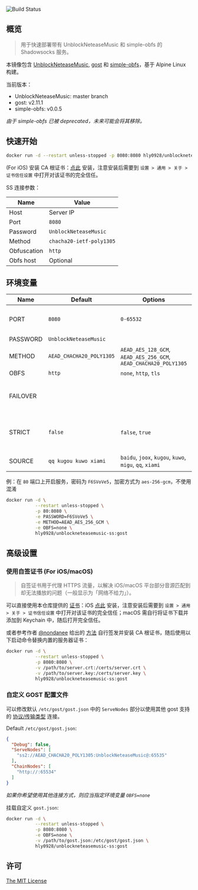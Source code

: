 ![Build Status](https://img.shields.io/docker/cloud/build/hly0928/unblockneteasemusic-ss?color=%23429be6&style=flat-square)

## 概览

> 用于快速部署带有 UnblockNeteaseMusic 和 simple-obfs 的 Shadowsocks 服务。

本镜像包含 [UnblockNeteaseMusic](https://github.com/nondanee/UnblockNeteaseMusic), [gost](https://github.com/ginuerzh/gost) 和 [simple-obfs](https://github.com/shadowsocks/simple-obfs)，基于 Alpine Linux 构建。

当前版本：
- UnblockNeteaseMusic: master branch
- gost: v2.11.1
- simple-obfs: v0.0.5

*由于 simple-obfs 已被 deprecated，未来可能会将其移除。*

## 快速开始

```bash
docker run -d --restart unless-stopped -p 8080:8080 hly0928/unblockneteasemusic-ss:gost
```

(For iOS) 安装 CA 根证书：[点此](https://raw.githubusercontent.com/hly0928/Docker-UnblockNeteaseMusic-ss/gost/certs/ca.crt) 安装，注意安装后需要到 `设置 > 通用 > 关于 > 证书信任设置` 中打开对该证书的完全信任。

SS 连接参数：

|Name|Value|
|---|---|
|Host|Server IP|
|Port|`8080`|
|Password|`UnblockNeteaseMusic`|
|Method|`chacha20-ietf-poly1305`|
|Obfuscation|`http`|
|Obfs host|Optional|

## 环境变量

|Name|Default|Options|Description|
|---|---|---|---|
|PORT|`8080`|`0-65532`|容器内部监听端口，一般无需修改|
|PASSWORD|`UnblockNeteaseMusic`||连接密码|
|METHOD|`AEAD_CHACHA20_POLY1305`|`AEAD_AES_128_GCM`, `AEAD_AES_256_GCM`, `AEAD_CHACHA20_POLY1305`|加密方式|
|OBFS|`http`|`none`, `http`, `tls`|混淆方式|
|FAILOVER|||simple-obfs [failover](https://github.com/shadowsocks/simple-obfs#coexist-with-an-actual-web-server) 选项|
|STRICT|`false`|`false`, `true`|严格模式，开启后只代理网易云流量|
|SOURCE|`qq kugou kuwo xiami`|`baidu`, `joox`, `kugou`, `kuwo`, `migu`, `qq`, `xiami`|自定义音源及搜索顺序|

例：在 `80` 端口上开启服务，密码为 `F6SVoVe5`，加密方式为 `aes-256-gcm`，不使用混淆

```bash
docker run -d \
           --restart unless-stopped \
           -p 80:8080 \
           -e PASSWORD=F6SVoVe5 \
           -e METHOD=AEAD_AES_256_GCM \
           -e OBFS=none \
           hly0928/unblockneteasemusic-ss:gost
```

## 高级设置

### 使用自签证书 (For iOS/macOS)

> 自签证书用于代理 HTTPS 流量，以解决 iOS/macOS 平台部分音源匹配到却无法播放的问题（一般显示为「网络不给力」）。

可以直接使用本仓库提供的 [证书](https://github.com/hly0928/Docker-UnblockNeteaseMusic-ss/tree/gost/certs)：iOS [点此](https://raw.githubusercontent.com/hly0928/Docker-UnblockNeteaseMusic-ss/gost/certs/ca.crt) 安装，注意安装后需要到 `设置 > 通用 > 关于 > 证书信任设置` 中打开对该证书的完全信任；macOS 需自行将证书下载并添加到 Keychain 中，随后打开完全信任。

或者参考作者 [@nondanee](https://github.com/nondanee) 给出的 [方法](https://github.com/nondanee/UnblockNeteaseMusic/issues/48#issuecomment-477870013) 自行签发并安装 CA 根证书，随后使用以下启动命令替换内置的服务器证书：

```bash
docker run -d \
           --restart unless-stopped \
           -p 8080:8080 \
           -v /path/to/server.crt:/certs/server.crt \
           -v /path/to/server.key:/certs/server.key \
           hly0928/unblockneteasemusic-ss:gost
```

### 自定义 GOST 配置文件

可以修改默认 `/etc/gost/gost.json` 中的 `ServeNodes` 部分以使用其他 gost 支持的 [协议/传输类型](https://docs.ginuerzh.xyz/gost/configuration) 连接。

Default `/etc/gost/gost.json`:

```json
{
  "Debug": false,
  "ServeNodes": [
    "ss2://AEAD_CHACHA20_POLY1305:UnblockNeteaseMusic@:65535"
  ],
  "ChainNodes": [
    "http://:65534"
  ]
}
```

*如果你希望使用其他连接方式，则应当指定环境变量 `OBFS=none`*

挂载自定义 `gost.json`:

```bash
docker run -d \
           --restart unless-stopped \
           -p 8080:8080 \
           -e OBFS=none \
           -v /path/to/gost.json:/etc/gost/gost.json \
           hly0928/unblockneteasemusic-ss:gost
```

## 许可

[The MIT License](https://github.com/hly0928/Docker-UnblockNeteaseMusic-ss/blob/gost/LICENSE)
